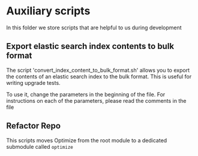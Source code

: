 # Auxiliary scripts

In this folder we store scripts that are helpful to us during development

## Export elastic search index contents to bulk format

The script 'convert_index_content_to_bulk_format.sh' allows you to export the contents of an elastic search index to the bulk format. This is useful for
writing upgrade tests.

To use it, change the parameters in the beginning of the file. For instructions on each of the parameters, please
read the comments in the file

## Refactor Repo

This scripts moves Optimize from the root module to a dedicated submodule called `optimize`
